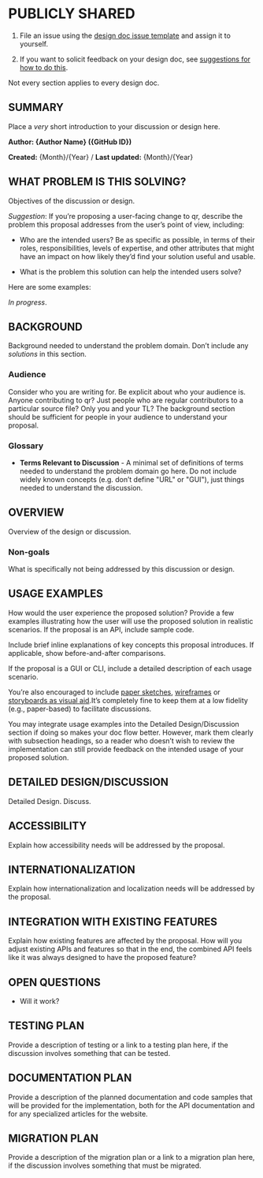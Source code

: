 # PUBLICLY SHARED

1. File an issue using the [design doc issue template](https://github.com/lurkydismal/qr/issues/new?labels=design+doc&template=8_design_doc.yml) and assign it to yourself.

1. If you want to solicit feedback on your design doc, see [suggestions for how to do this](Design_Documents.md#soliciting-feedback).

Not every section applies to every design doc.

## SUMMARY

Place a _very_ short introduction to your discussion or design here.

__Author: {Author Name} ({GitHub ID})__

__Created:__ {Month}/{Year} / __Last updated:__ {Month}/{Year}

## WHAT PROBLEM IS THIS SOLVING?

Objectives of the discussion or design.

_Suggestion_: If you’re proposing a user-facing change to qr, describe the problem this proposal addresses from the user’s point of view, including:

* Who are the intended users? Be as specific as possible, in terms of their roles, responsibilities, levels of expertise, and other attributes that might have an impact on how likely they’d find your solution useful and usable.

* What is the problem this solution can help the intended users solve?

Here are some examples:

_In progress_.

## BACKGROUND

Background needed to understand the problem domain. Don’t include any _solutions_ in this section.

### Audience

Consider who you are writing for. Be explicit about who your audience is. Anyone contributing to qr? Just people who are regular contributors to a particular source file? Only you and your TL? The background section should be sufficient for people in your audience to understand your proposal.

### Glossary

* __Terms Relevant to Discussion__ - A minimal set of definitions of terms needed to understand the problem domain go here. Do not include widely known concepts (e.g. don’t define "URL" or "GUI"), just things needed to understand the discussion.

## OVERVIEW

Overview of the design or discussion.

### Non-goals

What is specifically not being addressed by this discussion or design.

## USAGE EXAMPLES

How would the user experience the proposed solution? Provide a few examples illustrating how the user will use the proposed solution in realistic scenarios. If the proposal is an API, include sample code.

Include brief inline explanations of key concepts this proposal introduces. If
applicable, show before-and-after comparisons.

If the proposal is a GUI or CLI, include a detailed description of each usage scenario.

You’re also encouraged to include [paper sketches](https://www.smashingmagazine.com/2021/09/power-pen-paper-sketching/), [wireframes](https://www.usability.gov/how-to-and-tools/methods/wireframing.html#:~:text=A%20wireframe%20is%20a%20two,styling%2C%20color%2C%20or%20graphics.) or [storyboards as visual aid](https://www.nngroup.com/articles/storyboards-visualize-ideas/).It’s completely fine to keep them at a low fidelity (e.g., paper-based) to facilitate discussions.

You may integrate usage examples into the Detailed Design/Discussion section if doing so makes your doc flow better. However, mark them clearly with subsection headings, so a reader who doesn’t wish to review the implementation can still provide feedback on the intended usage of your proposed solution.

## DETAILED DESIGN/DISCUSSION

Detailed Design. Discuss.

## ACCESSIBILITY

Explain how accessibility needs will be addressed by the proposal.

## INTERNATIONALIZATION

Explain how internationalization and localization needs will be addressed by the proposal.

## INTEGRATION WITH EXISTING FEATURES

Explain how existing features are affected by the proposal. How will you adjust existing APIs and features so that in the end, the combined API feels like it was always designed to have the proposed feature?

## OPEN QUESTIONS

* Will it work?

## TESTING PLAN

Provide a description of testing or a link to a testing plan here, if the discussion involves something that can be tested.

## DOCUMENTATION PLAN

Provide a description of the planned documentation and code samples that will be provided for the implementation, both for the API documentation and for any specialized articles for the website.

## MIGRATION PLAN

Provide a description of the migration plan or a link to a migration plan here, if the discussion involves something that must be migrated.
